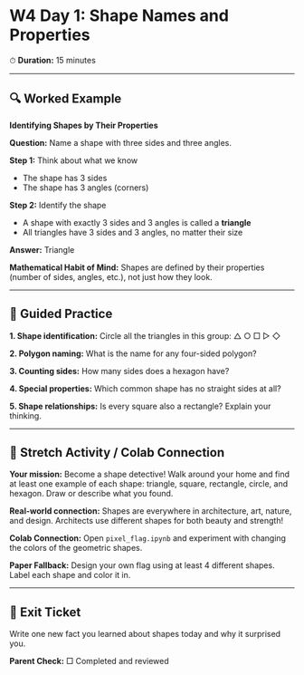 # W4 Day 1: Shape Names and Properties

⏱ **Duration:** 15 minutes

---

## 🔍 Worked Example

**Identifying Shapes by Their Properties**

**Question:** Name a shape with three sides and three angles.

**Step 1:** Think about what we know
- The shape has 3 sides
- The shape has 3 angles (corners)

**Step 2:** Identify the shape
- A shape with exactly 3 sides and 3 angles is called a **triangle**
- All triangles have 3 sides and 3 angles, no matter their size

**Answer:** Triangle

**Mathematical Habit of Mind:** Shapes are defined by their properties (number of sides, angles, etc.), not just how they look.

---

## 📝 Guided Practice

**1. Shape identification:** Circle all the triangles in this group: △ ○ □ ▷ ◇

**2. Polygon naming:** What is the name for any four-sided polygon?

**3. Counting sides:** How many sides does a hexagon have?

**4. Special properties:** Which common shape has no straight sides at all?

**5. Shape relationships:** Is every square also a rectangle? Explain your thinking.

---

## 🚀 Stretch Activity / Colab Connection

**Your mission:** Become a shape detective! Walk around your home and find at least one example of each shape: triangle, square, rectangle, circle, and hexagon. Draw or describe what you found.

**Real-world connection:** Shapes are everywhere in architecture, art, nature, and design. Architects use different shapes for both beauty and strength!

**Colab Connection:** Open `pixel_flag.ipynb` and experiment with changing the colors of the geometric shapes.

**Paper Fallback:** Design your own flag using at least 4 different shapes. Label each shape and color it in.

---

## 🎯 Exit Ticket

Write one new fact you learned about shapes today and why it surprised you.

**Parent Check:** □ Completed and reviewed